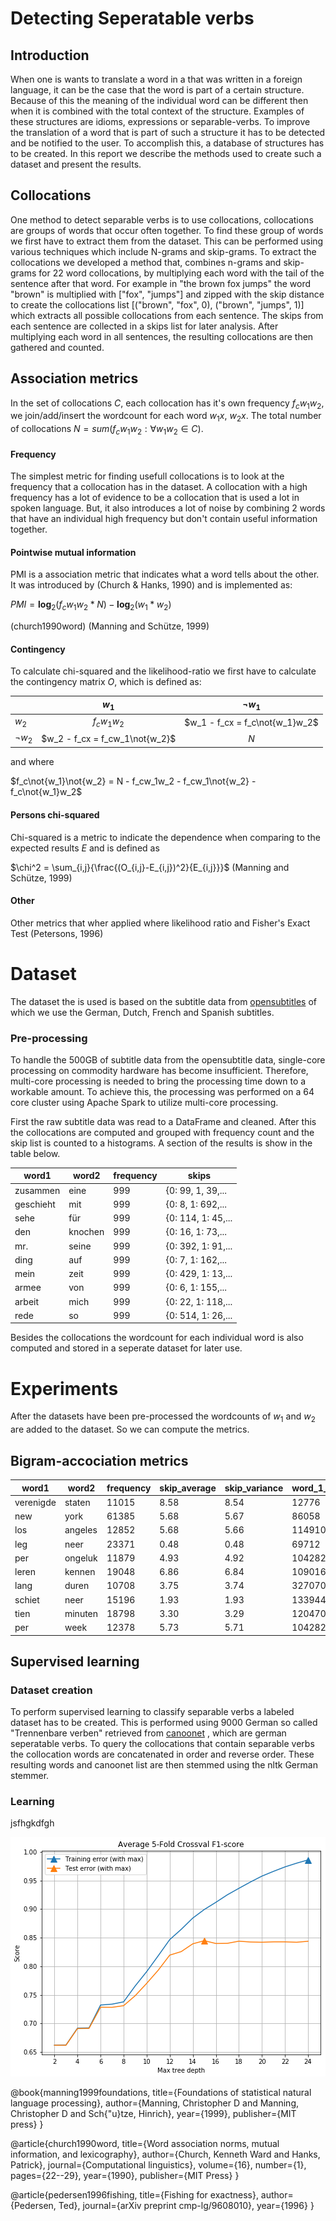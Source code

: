 # Detecting Seperatable verbs

## Introduction

When one is wants to translate a word in a that was written in a foreign language, it can be the case that the word is part of a certain structure. Because of this the meaning of the individual word can be different then when it is combined with the total context of the structure. Examples of these structures are idioms, expressions or separable-verbs. To improve the translation of a word that is part of such a structure it has to be detected and be notified to the user. To accomplish this, a database of structures has to be created. In this report we describe the methods used to create such a dataset  and present the results.

## Collocations
One method to detect separable verbs is to use collocations, collocations are groups of words that occur often together. To find these group of words we first have to extract them from the dataset. This can be performed using various techniques which include N-grams and skip-grams. To extract the collocations we developed a method that, combines n-grams and skip-grams for 22 word collocations, by multiplying each word with the tail of the sentence after that word. For example in "the brown fox jumps"  the word "brown" is multiplied with ["fox", "jumps"] and zipped with the skip distance to create the collocations list [("brown", "fox", 0), ("brown", "jumps", 1)] which extracts all possible collocations from each sentence. The skips from each sentence are collected in a skips list for later analysis.
After multiplying each word in all sentences, the resulting collocations are then gathered and counted. 
## Association metrics

In the set of collocations $C$, each collocation has it's own frequency $f_cw_1w_2$, we join/add/insert the wordcount for each word $w_1x$, $w_2x$. The total number of collocations $N = sum(f_cw_1w_2: \forall w_1w_2 \in C)$.

#### Frequency
The simplest metric for finding usefull collocations is to look at the frequency that a collocation has in the dataset. A collocation with a high frequency has a lot of evidence to be a collocation that is used a lot in spoken language. But, it also introduces a lot of noise by combining 2 words that have an individual high frequency but don't contain useful information together.

#### Pointwise mutual information
PMI is a association metric that indicates what a word tells about the other. It was introduced by (Church & Hanks, 1990) and is implemented as:

$PMI = \textbf{log}_2(f_cw_1w_2 * N) - \textbf{log}_2(w_1*w_2)$

(church1990word)
(Manning and Schütze, 1999)

#### Contingency
To calculate chi-squared and the likelihood-ratio we first have to calculate the contingency matrix $O$, which is defined as:

|               | $w_{1}$                       | $\lnot w_{1}$               |
| --------      |:-----------------------------:| :--------------------------:|
| $w_2$         | $f_cw_1w_2$                   | $w_1 - f_cx = f_c\not{w_1}w_2$ |
| $\lnot w_{2}$ | $w_2 - f_cx = f_cw_1\not{w_2}$   | $N$                         |

and where

$f_c\not{w_1}\not{w_2} = N - f_cw_1w_2 - f_cw_1\not{w_2} - f_c\not{w_1}w_2$
#### Persons chi-squared
Chi-squared is a metric to indicate the dependence when comparing to the expected results $E$ and is defined as 

$\chi^2 = \sum_{i,j}{\frac{(O_{i,j}-E_{i,j})^2}{E_{i,j}}}$
(Manning and Schütze, 1999)

#### Other
  Other metrics that wher applied where likelihood ratio and Fisher's Exact Test (Petersons, 1996)

# Dataset

The dataset the is used is based on the subtitle data from [opensubtitles](http://www.opensubtitles.org/) of which we use the German, Dutch, French and Spanish subtitles.

### Pre-processing
  To handle the 500GB of subtitle data from the opensubtitle data, single-core processing on commodity hardware has become insufficient. Therefore, multi-core processing is needed to bring the processing time down to a workable amount. To achieve this, the processing was performed on a 64 core cluster using Apache Spark to utilize multi-core processing.

  First the raw subtitle data was read to a DataFrame and cleaned. After this the collocations are computed and grouped with frequency count and the skip list is counted to a histograms. A section of the results is show in the table below.


|    word1|  word2|frequency|               skips|
|---------|-------|---------|--------------------|
| zusammen|   eine|      999|{0: 99, 1, 39,...   |
|geschieht|    mit|      999|{0: 8, 1: 692,...   |
|     sehe|    für|      999|{0: 114, 1: 45,...  |
|      den|knochen|      999|{0: 16, 1: 73,...   |
|      mr.|  seine|      999|{0: 392, 1: 91,...  |
|     ding|    auf|      999|{0: 7, 1: 162,...   |
|     mein|   zeit|      999|{0: 429, 1: 13,...  |
|    armee|    von|      999|{0: 6, 1: 155,...   |
|   arbeit|   mich|      999|{0: 22, 1: 118,...  |
|     rede|     so|      999|{0: 514, 1: 26,...  |

Besides the collocations the wordcount for each individual word is also computed and stored in a seperate dataset for later use.

# Experiments
  After the datasets have been pre-processed the wordcounts of $w_1$ and $w_2$ are added to the dataset. So we can compute the metrics.

## Bigram-accociation metrics
|word1     |word2     |frequency|skip_average|skip_variance|word_1_frequency|word_2_frequency|chi       |pmi   |ll      |fisher|
|----------|----------|---------|------------|-------------|----------------|----------------|----------|------|--------|------|
|verenigde |   staten | 11015   |8.58        |8.54         | 12776          | 16449          |3.199e+08 |14.825|2.29e+05|1.00  |
|      new |     york | 61385   |5.68        |5.67         | 86058          | 63234          |3.836e+08 |12.609|1.12e+06|1.00  |
|      los |  angeles | 12852   |5.68        |5.66         |114910          | 13089          |6.083e+07 |12.209|2.17e+05|0.99  |
|      leg |     neer | 23371   |0.48        |0.48         | 69712          |112348          |3.860e+07 |10.691|3.13e+05|1.00  |
|      per |  ongeluk | 11879   |4.93        |4.92         |104282          | 59025          |1.268e+07 |10.062|1.45e+05|1.00  |
|    leren |   kennen | 19048   |6.86        |6.84         |109016          | 96000          |1.917e+07 | 9.977|2.33e+05|1.00  |
|     lang |    duren | 10708   |3.75        |3.74         |327070          | 31209          |6.206e+06 | 9.183|1.19e+05|0.99  |
|   schiet |     neer | 15196   |1.93        |1.93         |133944          |112348          |8.476e+06 | 9.128|1.65e+05|1.00  |
|     tien |  minuten | 18798   |3.30        |3.29         |120470          |166115          |9.751e+06 | 9.023|2.02e+05|1.00  |
|      per |     week | 12378   |5.73        |5.71         |104282          |133675          |6.068e+06 | 8.942|1.31e+05|0.99  |    

## Supervised learning
  ### Dataset creation
  To perform supervised learning to classify separable verbs a labeled dataset has to be created. This is performed using 9000 German so called "Trennenbare verben" retrieved from [canoonet](http://www.canoo.net) , which are german seperatable verbs. To query the collocations that contain separable verbs the collocation words are concatenated in order and reverse order. These resulting words and canoonet list are then stemmed using the nltk German stemmer. 

  ### Learning
  jsfhgkdfgh

  ![alt text](notebooks/DT_score.png "Logo Title Text 1")



@book{manning1999foundations,
  title={Foundations of statistical natural language processing},
  author={Manning, Christopher D and Manning, Christopher D and Sch{\"u}tze, Hinrich},
  year={1999},
  publisher={MIT press}
}

@article{church1990word,
  title={Word association norms, mutual information, and lexicography},
  author={Church, Kenneth Ward and Hanks, Patrick},
  journal={Computational linguistics},
  volume={16},
  number={1},
  pages={22--29},
  year={1990},
  publisher={MIT Press}
}

@article{pedersen1996fishing,
  title={Fishing for exactness},
  author={Pedersen, Ted},
  journal={arXiv preprint cmp-lg/9608010},
  year={1996}
}
